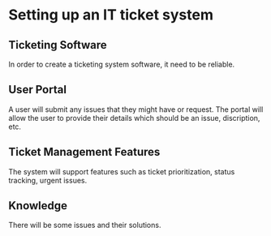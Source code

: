 # Setting up an IT ticket system

## Ticketing Software

In order to create a ticketing system software, it need to be reliable. 

## User Portal

A user will submit any issues that they might have or request. The portal will allow the user to provide their details which should be an issue, discription, etc. 

## Ticket Management Features

The system will support features such as ticket prioritization, status tracking, urgent issues.

## Knowledge 

There will be some issues and their solutions. 



